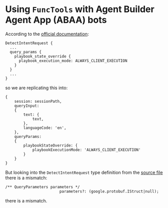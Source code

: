# Using `FuncTools` with Agent Builder Agent App (ABAA) bots

According to the [official documentation](https://cloud.google.com/dialogflow/vertex/docs/concept/tools#client-side):

```
DetectIntentRequest {
  ...
  query_params {
    playbook_state_override {
      playbook_execution_mode: ALWAYS_CLIENT_EXECUTION
    }
  }
  ...
}
```

so we are replicating this into:

```
{
    session: sessionPath, 
    queryInput:
    {
        text: {
            text,
        },
        languageCode: 'en',
    },
    queryParams: 
    {
        playbookStateOverride: {
            playbookExecutionMode: 'ALWAYS_CLIENT_EXECUTION'
        }
    }
}
```

But looking into the `DetectIntentRequest` type definition from the 
[source file](https://raw.githubusercontent.com/googleapis/google-cloud-node/dialogflow-cx-v4.6.0/packages/google-cloud-dialogflow-cx/protos/protos.d.ts) there is a mismatch:

```
/** QueryParameters parameters */
                        parameters?: (google.protobuf.IStruct|null);

```
there is a mismatch.

